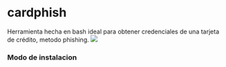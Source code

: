 # cardphish
Herramienta hecha en bash ideal para obtener credenciales de una tarjeta de crédito, metodo phishing.
<img src="https://wilian-lgn-a.000webhostapp.com/otros/cardphish_termux.png">
### Modo de instalacion
